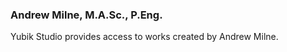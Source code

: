 ### Andrew Milne, M.A.Sc., P.Eng.

Yubik Studio provides access to works created by Andrew Milne. 







